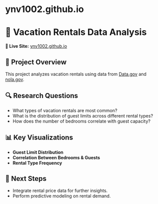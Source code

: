 # ynv1002.github.io
# 🏡 Vacation Rentals Data Analysis

**🔗 Live Site:** [ynv1002.github.io](https://ynv1002.github.io/)

## 📌 Project Overview
This project analyzes vacation rentals using data from [Data.gov](https://catalog.data.gov/dataset/vacation-rentals-hotels-bb-short-term-rentals-etc) and [nola.gov](https://data.nola.gov/Housing-Land-Use-and-Blight/Short-Term-Rental-Permit-Applications/en36-xvxg/about_data).

## 🔍 Research Questions
- What types of vacation rentals are most common?
- What is the distribution of guest limits across different rental types?
- How does the number of bedrooms correlate with guest capacity?

## 📊 Key Visualizations
- **Guest Limit Distribution**
- **Correlation Between Bedrooms & Guests**
- **Rental Type Frequency**

## 🚀 Next Steps
- Integrate rental price data for further insights.
- Perform predictive modeling on rental demand.
